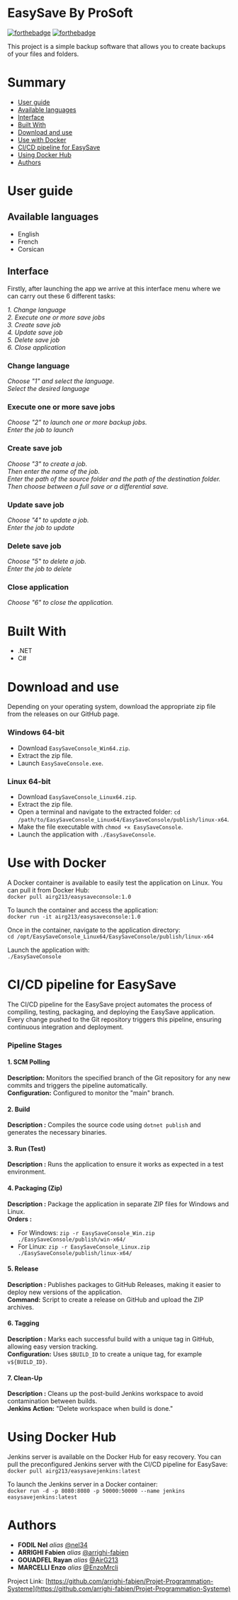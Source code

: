 # EasySave By ProSoft

[![forthebadge](http://forthebadge.com/images/badges/built-with-love.svg)](http://forthebadge.com)  [![forthebadge](http://forthebadge.com/images/badges/powered-by-electricity.svg)](http://forthebadge.com)

This project is a simple backup software that allows you to create backups of your files and folders.

# Summary

 - [User guide](#User-Guide)
 - [Available languages](#Available-languages)
 - [Interface](#Interface)
 - [Built With](#Built-With)
 - [Download and use](#Download-and-use)
 - [Use with Docker](#Use-with-Docker)
 - [CI/CD pipeline for EasySave](#CI/CD-pipeline-for-EasySave)
 - [Using Docker Hub](#Using-Docker-Hub)
 - [Authors](#Authors)


# User guide

## Available languages

- English
- French
- Corsican

## Interface 

Firstly, after launching the app we arrive at this interface menu where we can carry out these 6 different tasks:

_1. Change language_ <br>
_2. Execute one or more save jobs_ <br>
_3. Create save job_ <br>
_4. Update save job_ <br>
_5. Delete save job_ <br>
_6. Close application_ <br>

### Change language 
_Choose "1" and select the language._ <br>
_Select the desired language_ <br>

### Execute one or more save jobs
_Choose "2" to launch one or more backup jobs._ <br>
_Enter the job to launch_ <br>

### Create save job
_Choose "3" to create a job._ <br>
_Then enter the name of the job._ <br>
_Enter the path of the source folder and the path of the destination folder._ <br>
_Then choose between a full save or a differential save._ <br>

### Update save job
_Choose "4" to update a job._ <br>
_Enter the job to update_ <br>

### Delete save job
_Choose "5" to delete a job._ <br>
_Enter the job to delete_ <br> 

### Close application
_Choose "6" to close the application._

# Built With

- .NET
- C#

# Download and use

Depending on your operating system, download the appropriate zip file from the releases on our GitHub page.

### Windows 64-bit

- Download `EasySaveConsole_Win64.zip`. <br>
- Extract the zip file. <br>
- Launch `EasySaveConsole.exe`. <br>

### Linux 64-bit

- Download `EasySaveConsole_Linux64.zip`. <br>
- Extract the zip file. <br>
- Open a terminal and navigate to the extracted folder: `cd /path/to/EasySaveConsole_Linux64/EasySaveConsole/publish/linux-x64`. <br>
- Make the file executable with `chmod +x EasySaveConsole`. <br>
- Launch the application with `./EasySaveConsole`. <br>

# Use with Docker

A Docker container is available to easily test the application on Linux. You can pull it from Docker Hub: <br>
`docker pull airg213/easysaveconsole:1.0` <br>

To launch the container and access the application: <br>
`docker run -it airg213/easysaveconsole:1.0` <br>

Once in the container, navigate to the application directory: <br>
`cd /opt/EasySaveConsole_Linux64/EasySaveConsole/publish/linux-x64` <br>

Launch the application with: <br>
`./EasySaveConsole` <br>


# CI/CD pipeline for EasySave

The CI/CD pipeline for the EasySave project automates the process of compiling, testing, packaging, and deploying the EasySave application. Every change pushed to the Git repository triggers this pipeline, ensuring continuous integration and deployment.

### Pipeline Stages

#### 1. SCM Polling
**Description:** Monitors the specified branch of the Git repository for any new commits and triggers the pipeline automatically. <br>
**Configuration:** Configured to monitor the "main" branch. <br>

#### 2. Build
**Description :** Compiles the source code using `dotnet publish` and generates the necessary binaries.  

#### 3. Run (Test)
**Description :** Runs the application to ensure it works as expected in a test environment.  

#### 4. Packaging (Zip)
**Description :** Package the application in separate ZIP files for Windows and Linux. <br>
**Orders :** <br>
- For Windows: `zip -r EasySaveConsole_Win.zip ./EasySaveConsole/publish/win-x64/` <br>
- For Linux: `zip -r EasySaveConsole_Linux.zip ./EasySaveConsole/publish/linux-x64/` <br>

#### 5. Release
**Description :** Publishes packages to GitHub Releases, making it easier to deploy new versions of the application. <br>
**Command:** Script to create a release on GitHub and upload the ZIP archives. <br>

#### 6. Tagging
**Description :** Marks each successful build with a unique tag in GitHub, allowing easy version tracking. <br>
**Configuration:** Uses `$BUILD_ID` to create a unique tag, for example `v${BUILD_ID}`. <br>

#### 7. Clean-Up
**Description :** Cleans up the post-build Jenkins workspace to avoid contamination between builds. <br>
**Jenkins Action:** "Delete workspace when build is done." <br>

# Using Docker Hub

Jenkins server is available on the Docker Hub for easy recovery. You can pull the preconfigured Jenkins server with the CI/CD pipeline for EasySave: <br>
`docker pull airg213/easysavejenkins:latest` <br>

To launch the Jenkins server in a Docker container: <br>
`docker run -d -p 8080:8080 -p 50000:50000 --name jenkins easysavejenkins:latest` <br>

# Authors 

* **FODIL Nel** _alias_ [@nel34](https://github.com/nel34)
* **ARRIGHI Fabien** _alias_ [@arrighi-fabien](https://github.com/arrighi-fabien)
* **GOUADFEL Rayan** _alias_ [@AirG213](https://github.com/AirG213)
* **MARCELLI Enzo** _alias_ [@EnzoMrcli](https://github.com/EnzoMrcli)

Project Link: [https://github.com/arrighi-fabien/Projet-Programmation-Systeme](https://github.com/arrighi-fabien/Projet-Programmation-Systeme)
